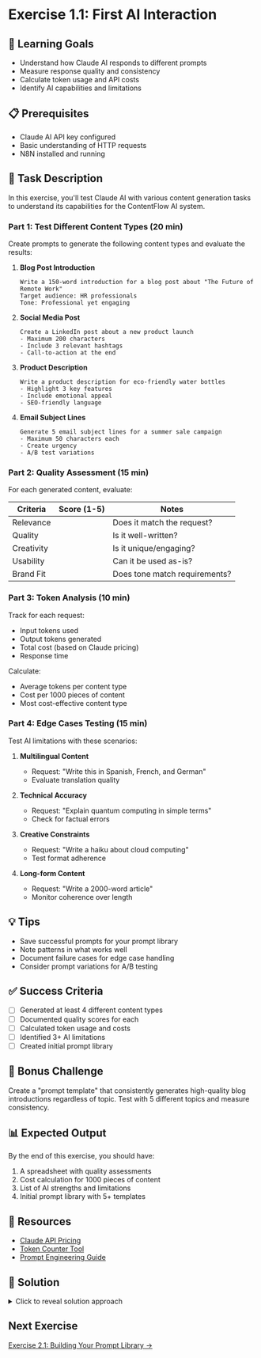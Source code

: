 # Exercise 1.1: First AI Interaction

## 🎯 Learning Goals
- Understand how Claude AI responds to different prompts
- Measure response quality and consistency
- Calculate token usage and API costs
- Identify AI capabilities and limitations

## 📋 Prerequisites
- Claude AI API key configured
- Basic understanding of HTTP requests
- N8N installed and running

## 🔨 Task Description

In this exercise, you'll test Claude AI with various content generation tasks to understand its capabilities for the ContentFlow AI system.

### Part 1: Test Different Content Types (20 min)

Create prompts to generate the following content types and evaluate the results:

1. **Blog Post Introduction**
   ```
   Write a 150-word introduction for a blog post about "The Future of Remote Work"
   Target audience: HR professionals
   Tone: Professional yet engaging
   ```

2. **Social Media Post**
   ```
   Create a LinkedIn post about a new product launch
   - Maximum 200 characters
   - Include 3 relevant hashtags
   - Call-to-action at the end
   ```

3. **Product Description**
   ```
   Write a product description for eco-friendly water bottles
   - Highlight 3 key features
   - Include emotional appeal
   - SEO-friendly language
   ```

4. **Email Subject Lines**
   ```
   Generate 5 email subject lines for a summer sale campaign
   - Maximum 50 characters each
   - Create urgency
   - A/B test variations
   ```

### Part 2: Quality Assessment (15 min)

For each generated content, evaluate:

| Criteria | Score (1-5) | Notes |
|----------|-------------|-------|
| Relevance | | Does it match the request? |
| Quality | | Is it well-written? |
| Creativity | | Is it unique/engaging? |
| Usability | | Can it be used as-is? |
| Brand Fit | | Does tone match requirements? |

### Part 3: Token Analysis (10 min)

Track for each request:
- Input tokens used
- Output tokens generated
- Total cost (based on Claude pricing)
- Response time

Calculate:
- Average tokens per content type
- Cost per 1000 pieces of content
- Most cost-effective content type

### Part 4: Edge Cases Testing (15 min)

Test AI limitations with these scenarios:

1. **Multilingual Content**
   - Request: "Write this in Spanish, French, and German"
   - Evaluate translation quality

2. **Technical Accuracy**
   - Request: "Explain quantum computing in simple terms"
   - Check for factual errors

3. **Creative Constraints**
   - Request: "Write a haiku about cloud computing"
   - Test format adherence

4. **Long-form Content**
   - Request: "Write a 2000-word article"
   - Monitor coherence over length

## 💡 Tips

- Save successful prompts for your prompt library
- Note patterns in what works well
- Document failure cases for edge case handling
- Consider prompt variations for A/B testing

## ✅ Success Criteria

- [ ] Generated at least 4 different content types
- [ ] Documented quality scores for each
- [ ] Calculated token usage and costs
- [ ] Identified 3+ AI limitations
- [ ] Created initial prompt library

## 🚀 Bonus Challenge

Create a "prompt template" that consistently generates high-quality blog introductions regardless of topic. Test with 5 different topics and measure consistency.

## 📊 Expected Output

By the end of this exercise, you should have:
1. A spreadsheet with quality assessments
2. Cost calculation for 1000 pieces of content
3. List of AI strengths and limitations
4. Initial prompt library with 5+ templates

## 🔗 Resources

- [Claude API Pricing](https://www.anthropic.com/pricing)
- [Token Counter Tool](https://platform.openai.com/tokenizer)
- [Prompt Engineering Guide](../../resources/prompt-engineering.md)

## 📝 Solution

<details>
<summary>Click to reveal solution approach</summary>

### Optimal Prompt Structure

```
System: You are a professional content writer for CreativeHub Agency.

Task: [Specific content type]
Context: [Background information]
Requirements:
- Length: [Word/character count]
- Tone: [Voice and style]
- Format: [Structure needed]
- Keywords: [If applicable]

Output: [Specific format instructions]
```

### Cost Optimization Tips
1. Use clear, concise prompts to reduce input tokens
2. Set max_tokens appropriately for each content type
3. Cache common responses where possible
4. Batch similar requests

</details>

## Next Exercise
[Exercise 2.1: Building Your Prompt Library →](../02-prompt-engineering/prompt-library.md)

